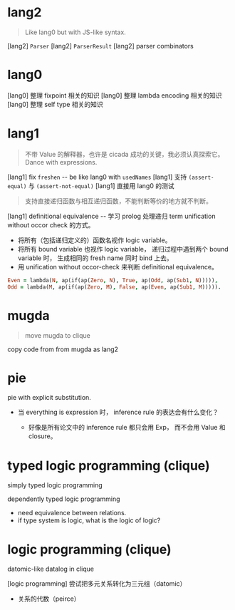# lang2

> Like lang0 but with JS-like syntax.

[lang2] `Parser`
[lang2] `ParserResult`
[lang2] parser combinators

# lang0

[lang0] 整理 fixpoint 相关的知识
[lang0] 整理 lambda encoding 相关的知识
[lang0] 整理 self type 相关的知识

# lang1

> 不带 Value 的解释器，也许是 cicada 成功的关键，我必须认真探索它。
> Dance with expressions.

[lang1] fix `freshen` -- be like lang0 with `usedNames`
[lang1] 支持 `(assert-equal)` 与 `(assert-not-equal)`
[lang1] 直接用 lang0 的测试

> 支持直接递归函数与相互递归函数，不能判断等价的地方就不判断。

[lang1] definitional equivalence -- 学习 prolog 处理递归 term unification without occor check 的方式。

- 将所有（包括递归定义的）函数名视作 logic variable。
- 将所有 bound variable 也视作 logic variable，
  递归过程中遇到两个 bound variable 时，
  生成相同的 fresh name 同时 bind 上去。
- 用 unification without occor-check 来判断 definitional equivalence。

```prolog
Even = lambda(N, ap(if(ap(Zero, N), True, ap(Odd, ap(Sub1, N))))),
Odd = lambda(M, ap(if(ap(Zero, M), False, ap(Even, ap(Sub1, M))))).
```

# mugda

> move mugda to clique

copy code from from mugda as lang2

# pie

pie with explicit substitution.

- 当 everything is expression 时，
  inference rule 的表达会有什么变化？

  - 好像是所有论文中的 inference rule 都只会用 Exp，
    而不会用 Value 和 closure。

# typed logic programming (clique)

simply typed logic programming

dependently typed logic programming

- need equivalence between relations.
- if type system is logic, what is the logic of logic?

# logic programming (clique)

datomic-like datalog in clique

[logic programming] 尝试把多元关系转化为三元组（datomic）

- 关系的代数（peirce）
